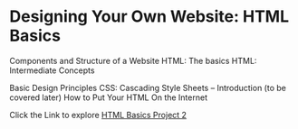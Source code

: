 # Designing Your Own Website:  HTML Basics

Components and Structure of a Website
HTML:  The basics
HTML:  Intermediate Concepts

Basic Design Principles
CSS:  Cascading Style Sheets – Introduction (to be covered later)
How to Put Your HTML On the Internet

Click the Link to explore [HTML Basics Project 2]()